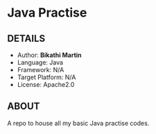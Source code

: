 # Java Practise
## DETAILS
- Author: **Bikathi Martin**
- Language: Java
- Framework: N/A
- Target Platform: N/A
- License: Apache2.0

## ABOUT
A repo to house all my basic Java practise codes.
